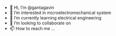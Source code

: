 - 👋 Hi, I’m @gantagavin
- 👀 I’m interested in microelectromechanical system
- 🌱 I’m currently learning electrical engineering
- 💞️ I’m looking to collaborate on 
- 📫 How to reach me ...

<!---
gantagavin2001/gantagavin2001 is a ✨ special ✨ repository because its `README.md` (this file) appears on your GitHub profile.
You can click the Preview link to take a look at your changes.
--->
